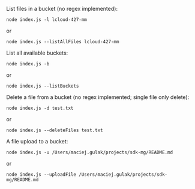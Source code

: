 
List files in a bucket (no regex implemented):

``` shell
node index.js -l lcloud-427-mm
```
or

``` shell
node index.js --listAllFiles lcloud-427-mm
```

List all available buckets:

``` shell
node index.js -b 
```
or 

``` shell
node index.js --listBuckets
```
Delete a file from a bucket (no regex implemented; single file only delete):

```
node index.js -d test.txt
```
or 

```
node index.js --deleteFiles test.txt
```
A file upload to a bucket:

```
node index.js -u /Users/maciej.gulak/projects/sdk-mg/README.md
```
or 

```
node index.js --uploadFile /Users/maciej.gulak/projects/sdk-mg/README.md
```
